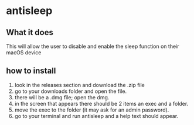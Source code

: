 # antisleep

## What it does
This will allow the user to disable and enable the sleep function on their macOS device

## how to install
1. look in the releases section and download the .zip file
2. go to your downloads folder and open the file.
3. there will be a .dmg file; open the dmg. 
4. in the screen that appears there should be 2 items an exec and a folder.
5. move the exec to the folder (it may ask for an admin password).
6. go to your terminal and run antisleep and a help text should appear.

